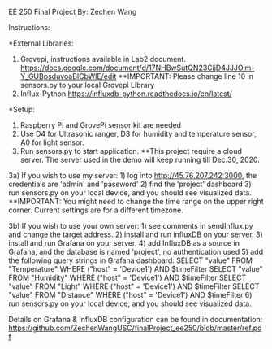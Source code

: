 EE 250 Final Project
By: Zechen Wang

Instructions:

*External Libraries:
  1) Grovepi, instructions available in Lab2 document. 
      https://docs.google.com/document/d/17NHBwSutQN23CijD4JJJOim-Y_GUBpsduvoaBICbWlE/edit
      **IMPORTANT: Please change line 10 in sensors.py to your local Grovepi Library
  2) Influx-Python
      https://influxdb-python.readthedocs.io/en/latest/

*Setup:
  1) Raspberry Pi and GrovePi sensor kit are needed
  2) Use D4 for Ultrasonic ranger, D3 for humidity and temperature sensor, A0 for light sensor.
  3) Run sensors.py to start application.
  **This project require a cloud server. The server used in the demo will keep running till Dec.30, 2020. 

  3a) If you wish to use my server:
    1) log into http://45.76.207.242:3000, the credentials are 'admin' and 'password'
    2) find the 'project' dashboard
    3) run sensors.py on your local device, and you should see visualized data.
       **IMPORTANT: You might need to change the time range on the upper right corner. Current settings are for a different timezone.

  3b) If you wish to use your own server:
    1) see comments in sendInflux.py and change the target address.
    2) install and run influxDB on your server.
    3) install and run Grafana on your server.
    4) add InfluxDB as a source in Grafana, and the database is named 'project', no authentication used
    5) add the following query strings in Grafana dashboard:
        SELECT "value" FROM "Temperature" WHERE ("host" = 'Device1') AND $timeFilter
        SELECT "value" FROM "Humidity" WHERE ("host" = 'Device1') AND $timeFilter
        SELECT "value" FROM "Light" WHERE ("host" = 'Device1') AND $timeFilter
        SELECT "value" FROM "Distance" WHERE ("host" = 'Device1') AND $timeFilter
    6) run sensors.py on your local device, and you should see visualized data.

Details on Grafana & InfluxDB configuration can be found in documentation:
https://github.com/ZechenWangUSC/finalProject_ee250/blob/master/ref.pdf
